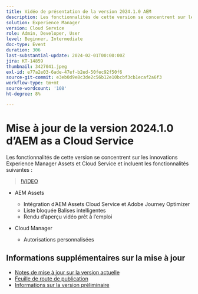 ```yaml
---
title: Vidéo de présentation de la version 2024.1.0 AEM
description: Les fonctionnalités de cette version se concentrent sur les innovations Experience Manager Assets et Cloud Service et incluent les fonctionnalités suivantes - Intégration AEM Assets - AEM Assets Cloud Service et Adobe Journey Optimizer, Liste bloquée de balises intelligentes, rendu d’aperçu vidéo prêt à l’emploi, Cloud Manager - Autorisations personnalisées
solution: Experience Manager
version: Cloud Service
role: Admin, Developer, User
level: Beginner, Intermediate
doc-type: Event
duration: 306
last-substantial-update: 2024-02-01T00:00:00Z
jira: KT-14859
thumbnail: 3427041.jpeg
exl-id: e77a2e03-6ade-47ef-b2ed-50fec92f50f6
source-git-commit: e3eb0d9e8c3de2c56b12e10bcbf3cb1ecaf2a6f3
workflow-type: tm+mt
source-wordcount: '108'
ht-degree: 8%

---
```


# Mise à jour de la version 2024.1.0 d’AEM as a Cloud Service

Les fonctionnalités de cette version se concentrent sur les innovations Experience Manager Assets et Cloud Service et incluent les fonctionnalités suivantes :

>[!VIDEO](https://video.tv.adobe.com/v/3427041/?learn=on)

* AEM Assets
   * Intégration d’AEM Assets Cloud Service et Adobe Journey Optimizer
   * Liste bloquée Balises intelligentes
   * Rendu d’aperçu vidéo prêt à l’emploi

* Cloud Manager
   * Autorisations personnalisées

<!--
Have questions about the release?  Discuss the release in [Experience League Communities](https://adobe.ly/3RPNYZF) -->

## Informations supplémentaires sur la mise à jour

* [Notes de mise à jour sur la version actuelle](https://experienceleague.adobe.com/docs/experience-manager-cloud-service/content/release-notes/home.html?lang=fr)
* [Feuille de route de publication](https://experienceleague.adobe.com/docs/experience-manager-release-information/aem-release-updates/update-releases-roadmap.html?lang=fr)
* [Informations sur la version préliminaire](https://experienceleague.adobe.com/docs/experience-manager-cloud-service/content/release-notes/prerelease.html)
